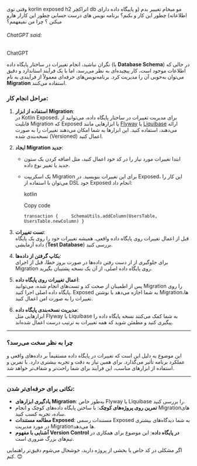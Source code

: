 
وقتی توی korlin exposed h2 اتراکچر db مو میخام تغیییر بدم (و پاییگاه داده دارای اطلاعاته) چطور این کار و بکنم؟ برنامه نویس های درست حسابی چطور این کارار هارو میکنن ؟ چرا من نمیفهمم؟

###### ChatGPT said:

ChatGPT

نگران نباشید، انجام تغییرات در ساختار پایگاه داده (یا **Database Schema**) در حالی که اطلاعات موجود است، کار پیچیده‌ای به نظر می‌رسد، اما با یک فرآیند استاندارد و دقیق می‌توان به‌خوبی آن را مدیریت کرد. برنامه‌نویس‌های حرفه‌ای معمولاً از فرآیندی به نام **Migration** استفاده می‌کنند.

### مراحل انجام کار:

1. **استفاده از ابزار Migration**:  
    در Kotlin Exposed، برای مدیریت تغییرات در ساختار پایگاه داده، می‌توانید از قابلیت Migration که Exposed یا ابزارهایی مانند [Flyway](https://flywaydb.org) یا [Liquibase](https://www.liquibase.org) ارائه می‌دهند، استفاده کنید. این ابزارها به شما امکان می‌دهند تغییرات را به صورت نسخه‌بندی شده (Versioned) اعمال کنید.
    
2. **ایجاد Migration جدید**:
    
    - ابتدا تغییرات مورد نیاز را در کد خود اعمال کنید، مثل اضافه کردن یک ستون جدید یا تغییر نوع داده.
    - یک اسکریپت Migration برای این تغییرات بنویسید. در Exposed، این کار را می‌توان با استفاده از DSL خود Exposed انجام داد:
        
        kotlin
        
        Copy code
        
        `transaction {     SchemaUtils.addColumn(UsersTable, UsersTable.newColumn) }`
        
3. **تست تغییرات**:  
    قبل از اعمال تغییرات روی پایگاه داده واقعی، همیشه تغییرات خود را روی یک پایگاه داده آزمایشی (**Test Database**) بررسی کنید.
    
4. **بکاپ گرفتن از داده‌ها**:  
    برای جلوگیری از از دست رفتن داده‌ها در صورت بروز خطا، قبل از اجرای Migration روی پایگاه داده اصلی، از آن یک نسخه پشتیبان بگیرید.
    
5. **اعمال تغییرات روی پایگاه داده**:  
    پس از اطمینان از صحت کد و تست‌های انجام شده، می‌توانید Migration را روی پایگاه داده اصلی اجرا کنید. Exposed به شما اجازه می‌دهد با نوشتن Migration‌ها، تغییرات را به صورت امن اعمال کنید.
    
6. **مدیریت نسخه‌بندی پایگاه داده**:  
    ابزارهایی مثل Flyway یا Liquibase به شما کمک می‌کنند نسخه پایگاه داده را پیگیری کنید و مطمئن شوید که همه تغییرات به ترتیب درست اعمال شده‌اند.
    

---

### چرا به نظر سخت می‌رسد؟

این موضوع به دلیل این است که تغییرات در پایگاه داده مستقیماً بر داده‌های واقعی و عملکرد برنامه تأثیر می‌گذارد. برای همین نیاز به دقت و تجربه بیشتری دارد. با تمرین و استفاده از ابزارهای مناسب، این فرآیند برای شما راحت‌تر و شفاف‌تر خواهد شد.

---

### نکاتی برای حرفه‌ای‌تر شدن:

- **یادگیری ابزارهای Migration**: به‌طور خاص Flyway یا Liquibase را بررسی کنید.
- **تمرین روی پروژه‌های کوچک**: با ساختن پایگاه داده‌های کوچک و انجام Migration‌های ساده، تجربه کسب کنید.
- **مطالعه مستندات Exposed**: مستندات رسمی Exposed به شما دیدگاه‌های بیشتری در مورد مدیریت Migration‌ها می‌دهد.
- **آشنایی با مفهوم Version Control در پایگاه داده**: این موضوع برای همکاری در تیم‌های بزرگ ضروری است.

اگر مشکلی در کد خاص یا بخشی از پروژه دارید، خوشحال می‌شوم دقیق‌تر راهنمایی کنم. 😊
